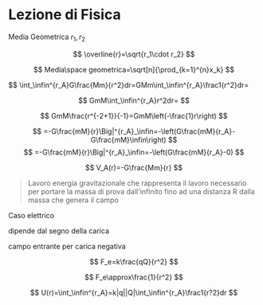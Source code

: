 # Lezione di Fisica

Media Geometrica $r_1,r_2$


$$
\overline{r}=\sqrt{r_1\cdot r_2}
$$

$$
Media\space geometrica=\sqrt[n]{\prod_{k=1}^{n}x_k}
$$


$$
\int_\infin^{r_A}G\frac{Mm}{r^2}dr=GMm\int_\infin^{r_A}\frac1{r^2}dr=

$$
GmM\int_\infin^{r_A}r^2dr=
$$

$$
GmM\frac{r^{-2+1}}{-1}=GmM\left(-\frac{1}r\right)
$$


$$
=-G\frac{mM}{r}\Big|^{r_A}_\infin=-\left(G\frac{mM}{r_A}-G\frac{mM}\infin\right)
$$
$$
=-G\frac{mM}{r}\Big|^{r_A}_\infin=-\left(G\frac{mM}{r_A}-0)
$$


$$
V_A(r)=-G\frac{Mm}{r}
$$
> Lavoro energia gravitazionale che rappresenta il lavoro necessario per portare la massa di prova dall'infinito fino ad una distanza R dalla massa che genera il campo

Caso elettrico

dipende dal segno della carica

campo entrante per carica negativa


$$
F_e=k\frac{qQ}{r^2}
$$



$$
F_e\approx\frac{1}{r^2}
$$


$$
U(r)=\int_\infin^{r_A}=k|q||Q|\int_\infin^{r_A}\frac1{r?2}dr
$$
<!--stackedit_data:
eyJoaXN0b3J5IjpbLTQzMDYyMzE5LDkyMDcyMzA1OSwxNzM0NT
cyMDI4LDE5ODc1MjY2MjgsLTExNDQ1Njc4MjNdfQ==
-->